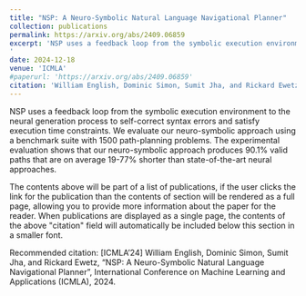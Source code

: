```yaml
---
title: "NSP: A Neuro-Symbolic Natural Language Navigational Planner"
collection: publications
permalink: https://arxiv.org/abs/2409.06859
excerpt: 'NSP uses a feedback loop from the symbolic execution environment to the neural generation process to self-correct syntax errors and satisfy execution time constraints. We evaluate our neuro-symbolic approach using a benchmark suite with 1500 path-planning problems. The experimental evaluation shows that our neuro-symbolic approach produces 90.1% valid paths that are on average 19-77% shorter than state-of-the-art neural approaches.
'
date: 2024-12-18
venue: 'ICMLA'
#paperurl: 'https://arxiv.org/abs/2409.06859'
citation: 'William English, Dominic Simon, Sumit Jha, and Rickard Ewetz, “NSP: A Neuro-Symbolic Natural Language Navigational Planner”, International Conference on Machine Learning and Applications (ICMLA), 2024.'
---
```

NSP uses a feedback loop from the symbolic execution environment to the neural generation process to self-correct syntax errors and satisfy execution time constraints. We evaluate our neuro-symbolic approach using a benchmark suite with 1500 path-planning problems. The experimental evaluation shows that our neuro-symbolic approach produces 90.1% valid paths that are on average 19-77% shorter than state-of-the-art neural approaches.

The contents above will be part of a list of publications, if the user clicks the link for the publication than the contents of section will be rendered as a full page, allowing you to provide more information about the paper for the reader. When publications are displayed as a single page, the contents of the above "citation" field will automatically be included below this section in a smaller font.

Recommended citation: [ICMLA’24] William English, Dominic Simon, Sumit Jha, and Rickard Ewetz, “NSP: A Neuro-Symbolic Natural Language Navigational Planner”, International Conference on Machine Learning and Applications (ICMLA), 2024.